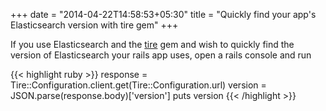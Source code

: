 +++
date = "2014-04-22T14:58:53+05:30"
title = "Quickly find your app's Elasticsearch version with tire gem"
+++

If you use Elasticsearch and the [tire](https://github.com/karmi/retire) gem and wish to quickly find the version of Elasticsearch your rails app uses, open a rails console and run

{{< highlight ruby >}}
response = Tire::Configuration.client.get(Tire::Configuration.url)
version = JSON.parse(response.body)['version']
puts version
{{< /highlight >}}
